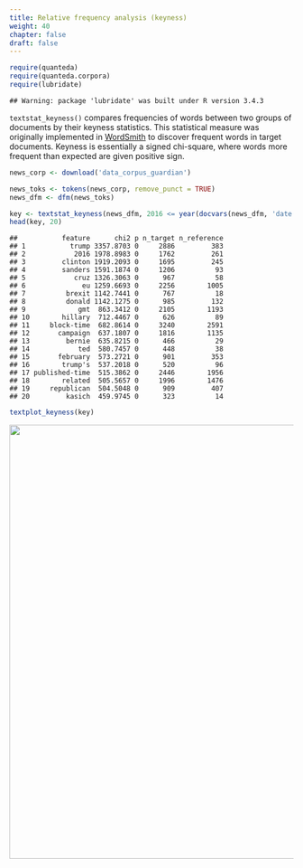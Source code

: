 ```yaml
---
title: Relative frequency analysis (keyness)
weight: 40
chapter: false
draft: false
---
```



```r
require(quanteda)
require(quanteda.corpora)
require(lubridate)
```

```
## Warning: package 'lubridate' was built under R version 3.4.3
```

`textstat_keyness()` compares frequencies of words between two groups of documents by their  keyness statistics. This statistical measure was originally implemented in [WordSmith](http://www.lexically.net/wordsmith/) to discover frequent words in target documents. Keyness is essentially a signed chi-square, where words more frequent than expected are given positive sign. 


```r
news_corp <- download('data_corpus_guardian')
```




```r
news_toks <- tokens(news_corp, remove_punct = TRUE) 
news_dfm <- dfm(news_toks)

key <- textstat_keyness(news_dfm, 2016 <= year(docvars(news_dfm, 'date'))) 
head(key, 20)
```

```
##           feature      chi2 p n_target n_reference
## 1           trump 3357.8703 0     2886         383
## 2            2016 1978.8983 0     1762         261
## 3         clinton 1919.2093 0     1695         245
## 4         sanders 1591.1874 0     1206          93
## 5            cruz 1326.3063 0      967          58
## 6              eu 1259.6693 0     2256        1005
## 7          brexit 1142.7441 0      767          18
## 8          donald 1142.1275 0      985         132
## 9             gmt  863.3412 0     2105        1193
## 10        hillary  712.4467 0      626          89
## 11     block-time  682.8614 0     3240        2591
## 12       campaign  637.1807 0     1816        1135
## 13         bernie  635.8215 0      466          29
## 14            ted  580.7457 0      448          38
## 15       february  573.2721 0      901         353
## 16        trump's  537.2018 0      520          96
## 17 published-time  515.3862 0     2446        1956
## 18        related  505.5657 0     1996        1476
## 19     republican  504.5048 0      909         407
## 20         kasich  459.9745 0      323          14
```

```r
textplot_keyness(key) 
```

<img src="/statistical-analysis/keyness_files/figure-html/unnamed-chunk-4-1.svg" width="768" />


